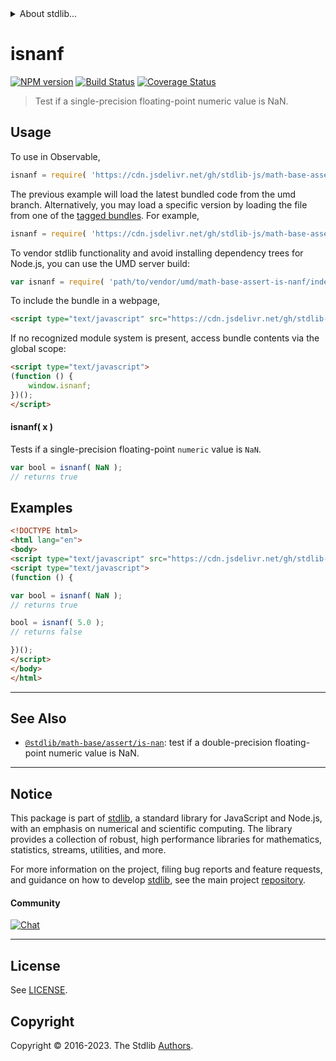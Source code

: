 <!--

@license Apache-2.0

Copyright (c) 2020 The Stdlib Authors.

Licensed under the Apache License, Version 2.0 (the "License");
you may not use this file except in compliance with the License.
You may obtain a copy of the License at

   http://www.apache.org/licenses/LICENSE-2.0

Unless required by applicable law or agreed to in writing, software
distributed under the License is distributed on an "AS IS" BASIS,
WITHOUT WARRANTIES OR CONDITIONS OF ANY KIND, either express or implied.
See the License for the specific language governing permissions and
limitations under the License.

-->


<details>
  <summary>
    About stdlib...
  </summary>
  <p>We believe in a future in which the web is a preferred environment for numerical computation. To help realize this future, we've built stdlib. stdlib is a standard library, with an emphasis on numerical and scientific computation, written in JavaScript (and C) for execution in browsers and in Node.js.</p>
  <p>The library is fully decomposable, being architected in such a way that you can swap out and mix and match APIs and functionality to cater to your exact preferences and use cases.</p>
  <p>When you use stdlib, you can be absolutely certain that you are using the most thorough, rigorous, well-written, studied, documented, tested, measured, and high-quality code out there.</p>
  <p>To join us in bringing numerical computing to the web, get started by checking us out on <a href="https://github.com/stdlib-js/stdlib">GitHub</a>, and please consider <a href="https://opencollective.com/stdlib">financially supporting stdlib</a>. We greatly appreciate your continued support!</p>
</details>

# isnanf

[![NPM version][npm-image]][npm-url] [![Build Status][test-image]][test-url] [![Coverage Status][coverage-image]][coverage-url] <!-- [![dependencies][dependencies-image]][dependencies-url] -->

> Test if a single-precision floating-point numeric value is NaN.



<section class="usage">

## Usage

To use in Observable,

```javascript
isnanf = require( 'https://cdn.jsdelivr.net/gh/stdlib-js/math-base-assert-is-nanf@umd/browser.js' )
```
The previous example will load the latest bundled code from the umd branch. Alternatively, you may load a specific version by loading the file from one of the [tagged bundles](https://github.com/stdlib-js/math-base-assert-is-nanf/tags). For example,

```javascript
isnanf = require( 'https://cdn.jsdelivr.net/gh/stdlib-js/math-base-assert-is-nanf@v0.1.0-umd/browser.js' )
```

To vendor stdlib functionality and avoid installing dependency trees for Node.js, you can use the UMD server build:

```javascript
var isnanf = require( 'path/to/vendor/umd/math-base-assert-is-nanf/index.js' )
```

To include the bundle in a webpage,

```html
<script type="text/javascript" src="https://cdn.jsdelivr.net/gh/stdlib-js/math-base-assert-is-nanf@umd/browser.js"></script>
```

If no recognized module system is present, access bundle contents via the global scope:

```html
<script type="text/javascript">
(function () {
    window.isnanf;
})();
</script>
```

#### isnanf( x )

Tests if a single-precision floating-point `numeric` value is `NaN`.

```javascript
var bool = isnanf( NaN );
// returns true
```

</section>

<!-- /.usage -->

<section class="examples">

## Examples

<!-- eslint no-undef: "error" -->

```html
<!DOCTYPE html>
<html lang="en">
<body>
<script type="text/javascript" src="https://cdn.jsdelivr.net/gh/stdlib-js/math-base-assert-is-nanf@umd/browser.js"></script>
<script type="text/javascript">
(function () {

var bool = isnanf( NaN );
// returns true

bool = isnanf( 5.0 );
// returns false

})();
</script>
</body>
</html>
```

</section>

<!-- /.examples -->

<!-- Section for related `stdlib` packages. Do not manually edit this section, as it is automatically populated. -->

<section class="related">

* * *

## See Also

-   <span class="package-name">[`@stdlib/math-base/assert/is-nan`][@stdlib/math/base/assert/is-nan]</span><span class="delimiter">: </span><span class="description">test if a double-precision floating-point numeric value is NaN.</span>

</section>

<!-- /.related -->

<!-- Section for all links. Make sure to keep an empty line after the `section` element and another before the `/section` close. -->


<section class="main-repo" >

* * *

## Notice

This package is part of [stdlib][stdlib], a standard library for JavaScript and Node.js, with an emphasis on numerical and scientific computing. The library provides a collection of robust, high performance libraries for mathematics, statistics, streams, utilities, and more.

For more information on the project, filing bug reports and feature requests, and guidance on how to develop [stdlib][stdlib], see the main project [repository][stdlib].

#### Community

[![Chat][chat-image]][chat-url]

---

## License

See [LICENSE][stdlib-license].


## Copyright

Copyright &copy; 2016-2023. The Stdlib [Authors][stdlib-authors].

</section>

<!-- /.stdlib -->

<!-- Section for all links. Make sure to keep an empty line after the `section` element and another before the `/section` close. -->

<section class="links">

[npm-image]: http://img.shields.io/npm/v/@stdlib/math-base-assert-is-nanf.svg
[npm-url]: https://npmjs.org/package/@stdlib/math-base-assert-is-nanf

[test-image]: https://github.com/stdlib-js/math-base-assert-is-nanf/actions/workflows/test.yml/badge.svg?branch=v0.1.0
[test-url]: https://github.com/stdlib-js/math-base-assert-is-nanf/actions/workflows/test.yml?query=branch:v0.1.0

[coverage-image]: https://img.shields.io/codecov/c/github/stdlib-js/math-base-assert-is-nanf/main.svg
[coverage-url]: https://codecov.io/github/stdlib-js/math-base-assert-is-nanf?branch=main

<!--

[dependencies-image]: https://img.shields.io/david/stdlib-js/math-base-assert-is-nanf.svg
[dependencies-url]: https://david-dm.org/stdlib-js/math-base-assert-is-nanf/main

-->

[chat-image]: https://img.shields.io/gitter/room/stdlib-js/stdlib.svg
[chat-url]: https://app.gitter.im/#/room/#stdlib-js_stdlib:gitter.im

[stdlib]: https://github.com/stdlib-js/stdlib

[stdlib-authors]: https://github.com/stdlib-js/stdlib/graphs/contributors

[umd]: https://github.com/umdjs/umd
[es-module]: https://developer.mozilla.org/en-US/docs/Web/JavaScript/Guide/Modules

[deno-url]: https://github.com/stdlib-js/math-base-assert-is-nanf/tree/deno
[umd-url]: https://github.com/stdlib-js/math-base-assert-is-nanf/tree/umd
[esm-url]: https://github.com/stdlib-js/math-base-assert-is-nanf/tree/esm
[branches-url]: https://github.com/stdlib-js/math-base-assert-is-nanf/blob/main/branches.md

[stdlib-license]: https://raw.githubusercontent.com/stdlib-js/math-base-assert-is-nanf/main/LICENSE

<!-- <related-links> -->

[@stdlib/math/base/assert/is-nan]: https://github.com/stdlib-js/math-base-assert-is-nan/tree/umd

<!-- </related-links> -->

</section>

<!-- /.links -->
